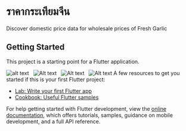 # ราคากระเทียมจีน

Discover domestic price data for wholesale prices of Fresh Garlic

## Getting Started

This project is a starting point for a Flutter application.

![alt text](https://play-lh.googleusercontent.com/_5tI8trPx_Qx2F4C_UDFWniGN-4mOixQnf-jym8R1Jms_0mWBZTpe7KzxyHkmZhg7vnq=w526-h296-rw)&nbsp;&nbsp; ![Alt text](https://play-lh.googleusercontent.com/EzI4paOfzZ99OclRV1jN4Icm7se5_Xv3Iphprq4-iYyC1veJYroIN8pOOpjHhKd7hQc=w526-h296-rw)&nbsp;&nbsp; ![Alt text](https://play-lh.googleusercontent.com/vZUmvcZ4V-TaKJAfztIwQ7Owg_eNO5-jnPjXS0J1Y05M2r0vjqLo7KK6l_RCbEs4KgzY=w526-h296-rw)&nbsp;&nbsp; ![Alt text](https://play-lh.googleusercontent.com/Grxzz8QI0rAULTvcH7i0Ps0aZ0HAGBQiqZsdgGgn6DkQkJzAqWpFxXrkLHgqnIRl__Y=w526-h296-rw)
A few resources to get you started if this is your first Flutter project:

- [Lab: Write your first Flutter app](https://docs.flutter.dev/get-started/codelab)
- [Cookbook: Useful Flutter samples](https://docs.flutter.dev/cookbook)

For help getting started with Flutter development, view the
[online documentation](https://docs.flutter.dev/), which offers tutorials,
samples, guidance on mobile development, and a full API reference.
